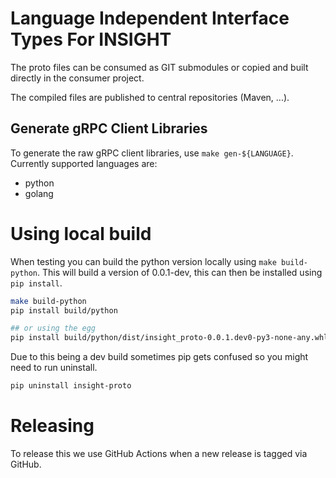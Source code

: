 # Language Independent Interface Types For INSIGHT

The proto files can be consumed as GIT submodules or copied and built directly in the consumer project.

The compiled files are published to central repositories (Maven, ...).

## Generate gRPC Client Libraries

To generate the raw gRPC client libraries, use `make gen-${LANGUAGE}`. Currently supported languages are:

* python
* golang

# Using local build

When testing you can build the python version locally using `make build-python`. This will build a version of 0.0.1-dev,
this can then be installed using `pip install`.

```bash
make build-python
pip install build/python

## or using the egg
pip install build/python/dist/insight_proto-0.0.1.dev0-py3-none-any.whl
```
Due to this being a dev build sometimes pip gets confused so you might need to run uninstall.
```bash
pip uninstall insight-proto
```

# Releasing

To release this we use GitHub Actions when a new release is tagged via GitHub.
